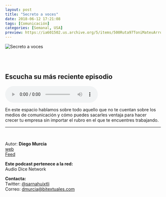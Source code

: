 ```yaml
---
layout: post
title: "Secreto a voces"
date: 2018-06-12 17:21:08
tags: [Comunicación]
categories: [Semanal, USA]
preview: https://ia601502.us.archive.org/5/items/500Ruta97ToniMateuArrom/300secretovoces.JPG
---
```


![Secreto a voces](https://ia801502.us.archive.org/5/items/500Ruta97ToniMateuArrom/500secretovoces.JPG)

<br/>
<br/>

## Escucha su más reciente episodio

<!--reproductor-feed=Https://anchor.fm/s/47647d4/podcast/rss-->
<!--reproductor-start-->
<audio id="audio" preload="auto" controls="" src="https://anchor.fm/s/47647d4/podcast/play/728540/https%3A%2F%2Fs3-us-west-2.amazonaws.com%2Fanchor-audio-bank%2Fstaging%2F2018-5-12%2FTres-consejos-para-que-tu-cont-62f2c08d5c0e5.m4a"></audio>
<!--reproductor-end-->

En este espacio hablamos sobre todo aquello que no te cuentan sobre los medios de comunicación y cómo puedes sacarles ventaja para hacer crecer tu empresa sin importar el rubro en el que te encuentres trabajando.  

_ _ _

<br>

Autor: **Diego Murcia**  
[web](http://bitextuales.com/)  
[Feed](Https://anchor.fm/s/47647d4/podcast/rss)  


**Este podcast pertenece a la red:**  
Audio Dice Network  


**Contacta:**  
Twitter: [@sarnahuixtli](https://twitter.com/sarnahuixtli)  
Correo: [dmurcia@bitextuales.com](mailto:dmurcia@bitextuales.com)  
